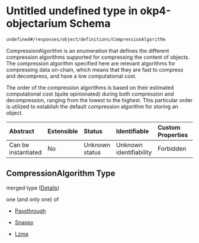# Untitled undefined type in okp4-objectarium Schema

```txt
undefined#/responses/object/definitions/CompressionAlgorithm
```

CompressionAlgorithm is an enumeration that defines the different compression algorithms supported for compressing the content of objects. The compression algorithm specified here are relevant algorithms for compressing data on-chain, which means that they are fast to compress and decompress, and have a low computational cost.

The order of the compression algorithms is based on their estimated computational cost (quite opinionated) during both compression and decompression, ranging from the lowest to the highest. This particular order is utilized to establish the default compression algorithm for storing an object.

| Abstract            | Extensible | Status         | Identifiable            | Custom Properties | Additional Properties | Access Restrictions | Defined In                                                                     |
| :------------------ | :--------- | :------------- | :---------------------- | :---------------- | :-------------------- | :------------------ | :----------------------------------------------------------------------------- |
| Can be instantiated | No         | Unknown status | Unknown identifiability | Forbidden         | Allowed               | none                | [okp4-objectarium.json\*](schema/okp4-objectarium.json "open original schema") |

## CompressionAlgorithm Type

merged type ([Details](okp4-objectarium-responses-objectresponse-definitions-compressionalgorithm.md))

one (and only one) of

* [Passthrough](okp4-objectarium-responses-objectresponse-definitions-compressionalgorithm-oneof-passthrough.md "check type definition")

* [Snappy](okp4-objectarium-responses-objectresponse-definitions-compressionalgorithm-oneof-snappy.md "check type definition")

* [Lzma](okp4-objectarium-responses-objectresponse-definitions-compressionalgorithm-oneof-lzma.md "check type definition")
